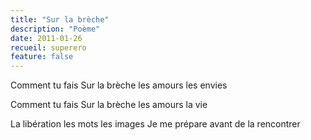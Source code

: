 ```yaml
---
title: "Sur la brèche"
description: "Poème"
date: 2011-01-26
recueil: superero
feature: false
---
```


Comment tu fais
Sur la brèche les amours les envies

Comment tu fais
Sur la brèche les amours la vie

La libération les mots les images
Je me prépare avant de la rencontrer
